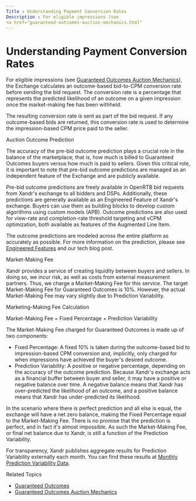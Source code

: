 ```yaml
---
Title : Understanding Payment Conversion Rates
Description : For eligible impressions (see
<a href="guaranteed-outcomes-auction-mechanics.html"
---
```



# Understanding Payment Conversion Rates



For eligible impressions (see
<a href="guaranteed-outcomes-auction-mechanics.html"
class="xref">Guaranteed Outcomes Auction Mechanics</a>), the Exchange
calculates an outcome-based bid-to-CPM conversion rate before sending
the bid request. The conversion rate is a percentage that represents the
predicted likelihood of an outcome on a given impression once the
market-making fee has been withheld.

The resulting conversion rate is sent as part of the bid request. If any
outcome-based bids are returned, this conversion rate is used to
determine the impression-based CPM price paid to the seller.

Auction Outcome Prediction

The accuracy of the pre-bid outcome prediction plays a crucial role in
the balance of the marketplace; that is, how much is billed to
Guaranteed Outcomes buyers versus how much is paid to sellers. Given
this critical role, it is important to note that pre-bid outcome
predictions are managed as an independent feature of the Exchange and
are publicly available.

Pre-bid outcome predictions are freely available in OpenRTB bid requests
from Xandr's exchange to all bidders and DSPs.
Additionally, these predictions are generally available as an Engineered
Feature of Xandr's exchange. Buyers can use them
as building blocks to develop custom algorithms using custom models
(APB). Outcome predictions are also used for view-rate and
completion-rate threshold targeting and vCPM optimization, both
available as features of the Augmented Line Item.

The outcome predictions are modeled across the entire platform as
accurately as possible. For more information on the prediction, please
see
<a href="engineered-features.html" class="xref">Engineered Features</a>
and our tech blog post.

Market-Making Fee

Xandr provides a service of creating liquidity
between buyers and sellers. In doing so, we incur risk, as well as costs
from external measurement partners. Thus, we charge a Market-Making Fee
for this service. The target Market-Making Fee for Guaranteed Outcomes
is 10%. However, the actual Market-Making Fee may vary slightly due to
Prediction Variability.

Marketing-Making Fee Calculation

Market-Making Fee = Fixed Percentage + Prediction Variability

The Market-Making Fee charged for Guaranteed Outcomes is made up of two
components:

- Fixed Percentage: A fixed 10% is taken during the outcome-based bid to
  impression-based CPM conversion and, implicitly, only charged for when
  impressions have achieved the buyer's desired outcome.
- Prediction Variability: A positive or negative percentage, depending
  on the accuracy of the outcome prediction. Because
  Xandr's exchange acts as a financial buffer
  between buyer and seller, it may have a positive or negative balance
  over time. A negative balance means that Xandr
  has over-predicted the likelihood of an outcome, and a positive
  balance means that Xandr has under-predicted
  its likelihood.

In the scenario where there is perfect prediction and all else is equal,
the exchange will have a net zero balance, making the Fixed Percentage
equal to the Market-Making Fee. There is no promise that the prediction
is perfect, and in fact it's almost impossible. As such the
Market-Making Fee, or final net balance due to
Xandr, is still a function of the Prediction
Variability.

For transparency, Xandr publishes aggregate
results for Prediction Variability externally each month. You can find
these results at
<a href="monthly-prediction-variability-data.html" class="xref">Monthly
Prediction Variability Data</a>.

Related Topics

- <a href="guaranteed-outcomes.html" class="xref">Guaranteed Outcomes</a>
- <a href="guaranteed-outcomes-auction-mechanics.html"
  class="xref">Guaranteed Outcomes Auction Mechanics</a>




